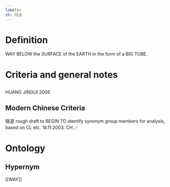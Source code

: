```yaml
---
labels: 
zh: 隧道
---
```


# Definition
WAY BELOW the SURFACE of the EARTH in the form of a BIG TUBE.
# Criteria and general notes
## 
HUANG JINGUI 2006
## Modern Chinese Criteria
隧道
rough draft to BEGIN TO identify synonym group members for analysis, based on CL etc. 18.11.2003. CH ／
# Ontology

## Hypernym
[[WAY]]